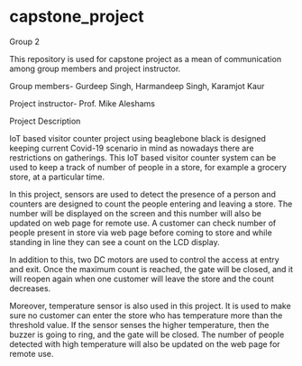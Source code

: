 # capstone_project
Group 2

This repository is used for capstone project as a mean of communication among group members and project instructor.

Group members- Gurdeep Singh, Harmandeep Singh, Karamjot Kaur

Project instructor- Prof. Mike Aleshams


Project Description

IoT based visitor counter project using beaglebone black is designed keeping current Covid-19 scenario in mind as nowadays there are restrictions on gatherings. This IoT based visitor counter system can be used to keep a track of number of people in a store, for example a grocery store, at a particular time. 

In this project, sensors are used to detect the presence of a person and counters are designed to count the people entering and leaving a store. The number will be displayed on the screen and this number will also be updated on web page for remote use. A customer can check number of people present in store via web page before coming to store and while standing in line they can see a count on the LCD display.

In addition to this, two DC motors are used to control the access at entry and exit. Once the maximum count is reached, the gate will be closed, and it will reopen again when one customer will leave the store and the count decreases.

Moreover, temperature sensor is also used in this project. It is used to make sure no customer can enter the store who has temperature more than the threshold value. If the sensor senses the higher temperature, then the buzzer is going to ring, and the gate will be closed. The number of people detected with high temperature will also be updated on the web page for remote use.
